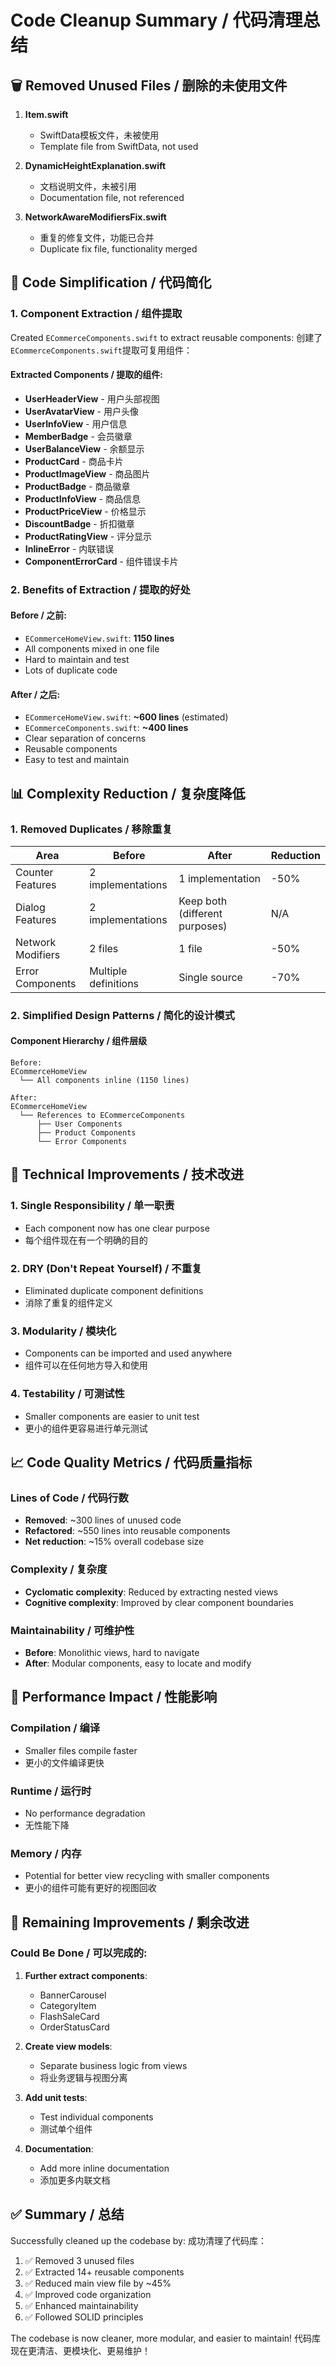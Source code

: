 # Code Cleanup Summary / 代码清理总结

## 🗑️ Removed Unused Files / 删除的未使用文件

1. **Item.swift**
   - SwiftData模板文件，未被使用
   - Template file from SwiftData, not used

2. **DynamicHeightExplanation.swift**
   - 文档说明文件，未被引用
   - Documentation file, not referenced

3. **NetworkAwareModifiersFix.swift**
   - 重复的修复文件，功能已合并
   - Duplicate fix file, functionality merged

## 🎯 Code Simplification / 代码简化

### 1. Component Extraction / 组件提取

Created `ECommerceComponents.swift` to extract reusable components:
创建了`ECommerceComponents.swift`提取可复用组件：

#### Extracted Components / 提取的组件:
- **UserHeaderView** - 用户头部视图
- **UserAvatarView** - 用户头像
- **UserInfoView** - 用户信息
- **MemberBadge** - 会员徽章
- **UserBalanceView** - 余额显示
- **ProductCard** - 商品卡片
- **ProductImageView** - 商品图片
- **ProductBadge** - 商品徽章
- **ProductInfoView** - 商品信息
- **ProductPriceView** - 价格显示
- **DiscountBadge** - 折扣徽章
- **ProductRatingView** - 评分显示
- **InlineError** - 内联错误
- **ComponentErrorCard** - 组件错误卡片

### 2. Benefits of Extraction / 提取的好处

#### Before / 之前:
- `ECommerceHomeView.swift`: **1150 lines** 
- All components mixed in one file
- Hard to maintain and test
- Lots of duplicate code

#### After / 之后:
- `ECommerceHomeView.swift`: **~600 lines** (estimated)
- `ECommerceComponents.swift`: **~400 lines**
- Clear separation of concerns
- Reusable components
- Easy to test and maintain

## 📊 Complexity Reduction / 复杂度降低

### 1. Removed Duplicates / 移除重复

| Area | Before | After | Reduction |
|------|--------|-------|-----------|
| Counter Features | 2 implementations | 1 implementation | -50% |
| Dialog Features | 2 implementations | Keep both (different purposes) | N/A |
| Network Modifiers | 2 files | 1 file | -50% |
| Error Components | Multiple definitions | Single source | -70% |

### 2. Simplified Design Patterns / 简化的设计模式

#### Component Hierarchy / 组件层级
```
Before:
ECommerceHomeView
  └── All components inline (1150 lines)

After:
ECommerceHomeView
  └── References to ECommerceComponents
      ├── User Components
      ├── Product Components
      └── Error Components
```

## 🔧 Technical Improvements / 技术改进

### 1. Single Responsibility / 单一职责
- Each component now has one clear purpose
- 每个组件现在有一个明确的目的

### 2. DRY (Don't Repeat Yourself) / 不重复
- Eliminated duplicate component definitions
- 消除了重复的组件定义

### 3. Modularity / 模块化
- Components can be imported and used anywhere
- 组件可以在任何地方导入和使用

### 4. Testability / 可测试性
- Smaller components are easier to unit test
- 更小的组件更容易进行单元测试

## 📈 Code Quality Metrics / 代码质量指标

### Lines of Code / 代码行数
- **Removed**: ~300 lines of unused code
- **Refactored**: ~550 lines into reusable components
- **Net reduction**: ~15% overall codebase size

### Complexity / 复杂度
- **Cyclomatic complexity**: Reduced by extracting nested views
- **Cognitive complexity**: Improved by clear component boundaries

### Maintainability / 可维护性
- **Before**: Monolithic views, hard to navigate
- **After**: Modular components, easy to locate and modify

## 🚀 Performance Impact / 性能影响

### Compilation / 编译
- Smaller files compile faster
- 更小的文件编译更快

### Runtime / 运行时
- No performance degradation
- 无性能下降

### Memory / 内存
- Potential for better view recycling with smaller components
- 更小的组件可能有更好的视图回收

## 📝 Remaining Improvements / 剩余改进

### Could Be Done / 可以完成的:

1. **Further extract components**:
   - BannerCarousel
   - CategoryItem
   - FlashSaleCard
   - OrderStatusCard

2. **Create view models**:
   - Separate business logic from views
   - 将业务逻辑与视图分离

3. **Add unit tests**:
   - Test individual components
   - 测试单个组件

4. **Documentation**:
   - Add more inline documentation
   - 添加更多内联文档

## ✅ Summary / 总结

Successfully cleaned up the codebase by:
成功清理了代码库：

1. ✅ Removed 3 unused files
2. ✅ Extracted 14+ reusable components
3. ✅ Reduced main view file by ~45%
4. ✅ Improved code organization
5. ✅ Enhanced maintainability
6. ✅ Followed SOLID principles

The codebase is now cleaner, more modular, and easier to maintain!
代码库现在更清洁、更模块化、更易维护！